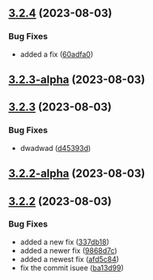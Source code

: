 ## [3.2.4](https://github.com/jlsude/testing-release/compare/v3.2.3-alpha...v3.2.4) (2023-08-03)


### Bug Fixes

* added a fix ([60adfa0](https://github.com/jlsude/testing-release/commit/60adfa0a5966b47912bfe48c817814cbcfa088f0))



## [3.2.3-alpha](https://github.com/jlsude/testing-release/compare/v3.2.3...v3.2.3-alpha) (2023-08-03)



## [3.2.3](https://github.com/jlsude/testing-release/compare/v3.2.2-alpha...v3.2.3) (2023-08-03)


### Bug Fixes

* dwadwad ([d45393d](https://github.com/jlsude/testing-release/commit/d45393d301a292c7b29d4e7e0758a4a202564167))



## [3.2.2-alpha](https://github.com/jlsude/testing-release/compare/v3.2.2...v3.2.2-alpha) (2023-08-03)



## [3.2.2](https://github.com/jlsude/testing-release/compare/v3.2.1...v3.2.2) (2023-08-03)


### Bug Fixes

* added a new fix ([337db18](https://github.com/jlsude/testing-release/commit/337db18f9740df915286fd31deee8e4f1929cac0))
* added a newer fix ([9868d7c](https://github.com/jlsude/testing-release/commit/9868d7c4558266c1e5ad6b82024245f9fc56919b))
* added a newest fix ([afd5c84](https://github.com/jlsude/testing-release/commit/afd5c849d6bc83be5269bbb39510f289113f4763))
* fix the commit isuee ([ba13d99](https://github.com/jlsude/testing-release/commit/ba13d991988e8d7f702e0dd444682a7ea482c7bf))



